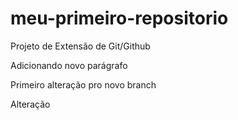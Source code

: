 # meu-primeiro-repositorio
Projeto de Extensão de Git/Github

Adicionando novo parágrafo

Primeiro alteração pro novo branch

Alteração 
